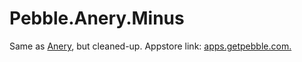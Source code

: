# Pebble.Anery.Minus
Same as [Anery](https://github.com/GreenHex/Pebble.Anery), but cleaned-up. Appstore link: [apps.getpebble.com.](https://apps.getpebble.com/en_US/application/580b468353c08f2d950000b1)
